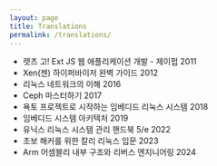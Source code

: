 ```yaml
---
layout: page
title: Translations
permalink: /translations/
---
```


- 렛츠 고! Ext JS 웹 애플리케이션 개발 - 제이펍 2011
- Xen(젠) 하이퍼바이저 완벽 가이드 2012
- 리눅스 네트워크의 이해 2016
- Ceph 마스터하기 2017
- 욕토 프로젝트로 시작하는 임베디드 리눅스 시스템 2018
- 임베디드 시스템 아키텍처 2019
- 유닉스 리눅스 시스템 관리 핸드북 5/e 2022
- 초보 해커를 위한 칼리 리눅스 입문 2023
- Arm 어셈블리 내부 구조와 리버스 엔지니어링 2024